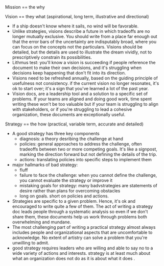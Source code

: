 Mission == the why

Vision == they what (aspirational, long term, illustrative and directional)

* If a ship doesn't know where it sails, no wind will be favorable. 
* Unlike strategies, visions describe a future in which tradeoffs are no longer mutually exclusive. You should write from a place far enough out that the error bars of the uncertainty are indisputably broad, where you can focus on the concepts not the particulars. Visions should be detailed, but the details are used to illustrate the dream vividly, not to prescriptively constrain its possibilities. 
* Lithmus test: you'll know a vision is succeeding if people reference the document to make their own decisions, and it's struggling when decisions keep happening that don't fit into its direction. 
* Visions need to be refreshed annually, based on the guiding principle of usefulness not consistency. if the current vision no longer resonates, it's ok to start over; it's a sign that you've learned a lot of the past year. 
* Vision docs, are a leadership tool and a solution to a specific set of problems. If your teams are aligned and doing good work, time spent writing these won't be too valuable but if your team is struggling to align with stakeholders, or if you're struggling to lead a cohesive organization, these documents are exceptionally useful. 


Strategy == the how (practical, variable term, accurate and detailed)

* A good strategy has three key components
   - diagnosis: a theory desribing the challenge at hand
   - policies: general approaches to address the challenge, often tradeoffs between two or more competing goals. It's like a signpost, marking the direction forward but not defining the details of the trip. 
   - actions: translating policies into specific steps to implement them
* major hallmarks of bad strategy:
   - fluff
   - failure to face the challenge: when you cannot define the challenge, you cannot evaluate the strategy or improve it
   - mistaking goals for strategy: many badvstrategies are statements of desire rather than plans for overcoming obstacles
   - long on goals. short on policies and actions. 
* Strategies are specific to a given problem. Hence, it's ok and encouraged to write quite a few of them. The act of writing a strategy doc leads people through a systematic analysis so even if we don't share them, these documents help us work through problems both overwhelming and mundane.
* The most challenging part of writing a practical strategy almost always includes people and organizational aspects that are uncomfortable to acknowledge. No extent of artistry can solve a problem that you're unwilling to admit. 
* good strategy requires leaders who are willing and able to say no to a wide variety of actions and interests. strategy is at least much about what an organization does not do as it is about what it does .
